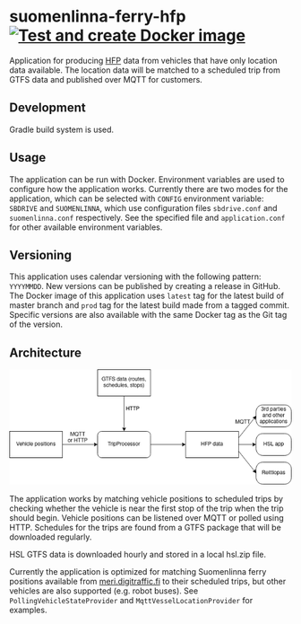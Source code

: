 # suomenlinna-ferry-hfp [![Test and create Docker image](https://github.com/HSLdevcom/suomenlinna-ferry-hfp/actions/workflows/test-and-build.yml/badge.svg)](https://github.com/HSLdevcom/suomenlinna-ferry-hfp/actions/workflows/test-and-build.yml)

Application for producing [HFP](https://digitransit.fi/en/developers/apis/4-realtime-api/vehicle-positions/) data from vehicles that have only location data available. The location data will be matched to a scheduled trip from GTFS data and published over MQTT for customers.

## Development

Gradle build system is used.

## Usage

The application can be run with Docker. Environment variables are used to configure how the application works. Currently there are two modes for the application, which can be selected with `CONFIG` environment variable: `SBDRIVE` and `SUOMENLINNA`, which use configuration files `sbdrive.conf` and `suomenlinna.conf` respectively. See the specified file and `application.conf` for other available environment variables.

## Versioning

This application uses calendar versioning with the following pattern: `YYYYMMDD`. New versions can be published by creating a release in GitHub. The Docker image of this application uses `latest` tag for the latest build of master branch and `prod` tag for the latest build made from a tagged commit. Specific versions are also available with the same Docker tag as the Git tag of the version.

## Architecture

![Architecture diagram](docs/suomenlinna-ferry-hfp.png)

The application works by matching vehicle positions to scheduled trips by checking whether the vehicle is near the first stop of the trip when the trip should begin. Vehicle positions can be listened over MQTT or polled using HTTP. Schedules for the trips are found from a GTFS package that will be downloaded regularly.

HSL GTFS data is downloaded hourly and stored in a local hsl.zip file.

Currently the application is optimized for matching Suomenlinna ferry positions available from [meri.digitraffic.fi](https://www.digitraffic.fi/meriliikenne/) to their scheduled trips, but other vehicles are also supported (e.g. robot buses). See `PollingVehicleStateProvider` and `MqttVesselLocationProvider` for examples.

